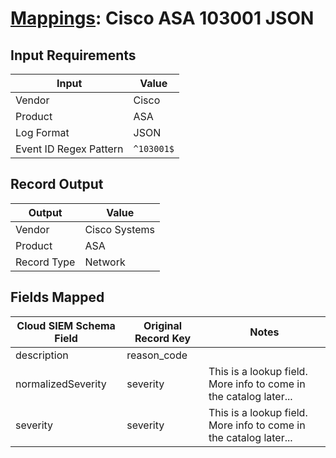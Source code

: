 # [Mappings](README.md): Cisco ASA 103001 JSON

## Input Requirements

|Input|Value|
|-----|-----|
|Vendor|Cisco|
|Product|ASA|
|Log Format|JSON|
|Event ID Regex Pattern|`^103001$`|

## Record Output

|Output|Value|
|------|-----|
|Vendor|Cisco Systems|
|Product|ASA|
|Record Type|Network|

## Fields Mapped

|Cloud SIEM Schema Field|Original Record Key|Notes|
|-----------------------|-------------------|-----|
|description|reason_code||
|normalizedSeverity|severity|This is a lookup field. More info to come in the catalog later...|
|severity|severity|This is a lookup field. More info to come in the catalog later...|

